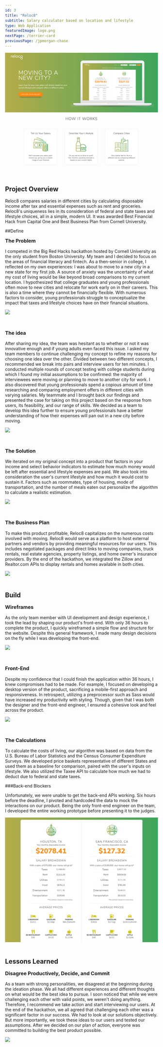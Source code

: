 ```yaml
---
id: 3
title: "Reloc8"
subtitle: Salary calculator based on location and lifestyle
type: Web Application
featuredImage: logo.png
nextPage: /terrier-card
previousPage: /jpmorgan-chase
---
```


<style>

    .h2 {
        margin-top: 0;
    }
    
    .doubleHeader {
        margin-top: 0.5rem;
        margin-bottom: 1rem;
    }

    .afterImg {
        margin-top: 3rem
    }

</style>

<img src="./home.png">
<h2 class="h2 afterImg">Project Overview</h2>
<p class="body">Reloc8 compares salaries in different cities by calculating disposable income after tax and essential expenses such as rent and groceries. Reloc8's uniqueness lies in its consideration of federal and state taxes and lifestyle choices, all in a simple, modern UI. It was awarded Best Financial Hack from Capital One and Best Business Plan from Cornell University.
</p>

##Define
<h3 class="doubleHeader">The Problem</h3>
<p class="body">I competed in the Big Red Hacks hackathon hosted by Cornell University as the only student from Boston University. My team and I decided to focus on the areas of financial literacy and fintech. As a then-senior in college, I reflected on my own experiences: I was about to move to a new city in a new state for my first job. A source of anxiety was the uncertainty of what my cost of living would be like beyond broad comparisons to my current location. I hypothesized that college graduates and young professionals often move to new cities and relocate for work early on in their careers. This is also a time where they cannot be financially flexible. With numerous factors to consider, young professionals struggle to conceptualize the impact that taxes and lifestyle choices have on their financial situations.</p>

<img src="/salary.png">

<h3 class="afterImg">The idea</h3>
<p class="body">After sharing my idea, the team was hesitant as to whether or not it was innovative enough and if young adults even faced this issue. I asked my team members to continue challenging my concept to refine my reasons for choosing one idea over the other. Divided between two different concepts, I recommended we break into pairs and interview users for ten minutes. I conducted multiple rounds of concept testing with college students during which I found my initial assumptions to be confirmed: the majority of interviewees were moving or planning to move to another city for work. I also discovered that young professionals spend a copious amount of time researching and comparing employment offers in different cities with varying salaries. My teammate and I brought back our findings and presented the case for taking on this project based on the response from users, its feasibility, and our range of skills. We decided as a team to develop this idea further to ensure young professionals have a better understanding of how their expenses will pan out in a new city before moving.

</p>

<img src="/housing.png">


<h3 class="afterImg">The Solution</h3>
<p class="body">We iterated on my original concept into a product that factors in your income and select behavior indicators to estimate how much money would be left after essential and lifestyle expenses are paid. We also took into consideration the user's current lifestyle and how much it would cost to sustain it. Factors such as roommates, type of housing, mode of transportation, and the number of meals eaten out personalize the algorithm to calculate a realistic estimation.</p>

<img src="/lifestyle.png">


<h3 class="afterImg">The Business Plan</h3>
<p class="body">To make this product profitable, Reloc8 capitalizes on the numerous costs involved with moving. Reloc8 would serve as a platform to host external partners and vendors by providing meaningful resources for our users. This includes negotiated packages and direct links to moving companies, truck rentals, real estate agencies, property listings, and home owner's insurance providers. By the end of the hackathon, we integrated the Zillow and Realtor.com APIs to display rentals and homes available in both cities.
</p>
<img src="/market.png">

<h2 class="afterImg">Build</h2>

<h3 class="doubleHeader">Wireframes</h3>
<p class="body">As the only team member with UI development and design experience, I took the lead by shaping our product's front-end. With only 36 hours to complete the product, I quickly wireframed a simple flow and structure for the website. Despite this general framework, I made many design decisions on the fly while I was developing the front-end.</p>

<img src="/wireframe.png">

<h3 class="afterImg">Front-End</h3>
<p class="body">Despite my confidence that I could finish the application within 36 hours, I knew compromises had to be made. For example, I focused on developing a desktop version of the product, sacrificing a mobile-first approach and responsiveness. In retrospect, utilizing a preprocessor such as Sass would have increased my productivity with styling. Though, given that I was both the designer and the front-end engineer, I ensured a cohesive look and feel across the product.
</p> 
<img src="/result.png">

<h3 class="afterImg">The Calculations</h3>
<p class="body">To calculate the costs of living, our algorithm was based on data from the U.S. Bureau of Labor Statistics and the Census Consumer Expenditure Surveys. We developed price baskets representative of different States and used them as a baseline for comparison, paired with the user's inputs on lifestyle. We also utilized the Taxee API to calculate how much we had to deduct due to federal and state taxes.</p>

###Back-end Blockers
<p class="body">Unfortunately, we were unable to get the back-end APIs working. Six hours before the deadline, I pivoted and hardcoded the data to mock the interactions on our product. Being the only front-end engineer on the team, I developed the entire working prototype before presenting it to the judges.
</p>

<img src="twoshort.png">

<h2 class="afterImg">Lessons Learned</h2>
<h3 class="doubleHeader">Disagree Productively, Decide, and Commit</h3>
<p class="body">As a team with strong personalities, we disagreed at the beginning during the ideation phase. We all had different experiences and different thoughts on what would be the best idea to pursue. I soon noticed that while we were challenging each other with valid points, we weren't doing anything. Therefore, I recommend we take action and start interviewing our users. At the end of the hackathon, we all agreed that challenging each other was a significant factor in our success. We had to look at our solutions objectively. But more importantly, we took these ideas to our users and tested our assumptions. After we decided on our plan of action, everyone was committed to building the best product possible.</p>

<img src="/twocities.png">
